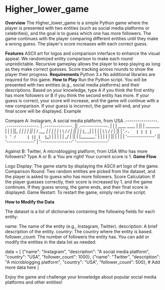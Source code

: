 # Higher_lower_game

**Overview**
The Higher_lower_game is a simple Python game where the player is presented with two entities (such as social media platforms or celebrities), and the goal is to guess which one has more followers. The game continues with the player comparing different entities until they make a wrong guess. The player's score increases with each correct guess.

**Features**
ASCII art for logos and comparison interface to enhance the visual appeal.
We randomized entity comparison to make each round unpredictable.
Recursive gameplay allows the player to keep playing as long as they make correct guesses.
Score tracking across rounds to show the player their progress.
**Requirements**
Python 3.x
No additional libraries are required for this game.
**How to Play**
Run the Python script.
You will be presented with two entities (e.g., social media platforms) and their descriptions.
Based on your knowledge, type A if you think the first entity has more followers or B if you think the second entity has more.
If your guess is correct, your score will increase, and the game will continue with a new comparison.
If your guess is incorrect, the game will end, and your final score will be displayed.
Example

Compare A: Instagram, A social media platform, from USA
  .----------------.  .----------------. 
 | .--------------. || .--------------. |
 | | ____   ____  | || |    _______   | |
 | ||_  _| |_  _| | || |   /  ___  |  | |
 | |  \ \   / /   | || |  |  (__ \_|  | |
 | |   \ \ / /    | || |   '.___`-.   | |
 | |    \ ' /     | || |  |`\____) |  | |
 | |     \_/      | || |  |_______.'  | |
 | |              | || |              | |
 | '--------------' || '--------------' |
 '----------------'  '----------------' 

Against B: Twitter, A microblogging platform, from USA
Who has more followers? Type A or B: a
You are right! Your current score is 1.
**Game Flow**

Logo Display: The game starts by displaying the ASCII art logo of the game.
Comparison Round: Two random entities are picked from the dataset, and the player is asked to guess who has more followers.
Score Calculation: If the player guesses correctly, their score is increased by 1, and the game continues. If they guess wrong, the game ends, and their final score is displayed.
Game Restart: To restart the game, simply rerun the script.

**How to Modify the Data**

The dataset is a list of dictionaries containing the following fields for each entity:

name: The name of the entity (e.g., Instagram, Twitter).
description: A brief description of the entity.
country: The country where the entity is based.
follower_count: The number of followers the entity has.
You can add or modify the entities in the data list as needed:


data = [
    {"name": "Instagram", "description": "A social media platform", "country": "USA", "follower_count": 1000},
    {"name": "Twitter", "description": "A microblogging platform", "country": "USA", "follower_count": 500},
    # Add more data here
]


Enjoy the game and challenge your knowledge about popular social media platforms and other entities!




